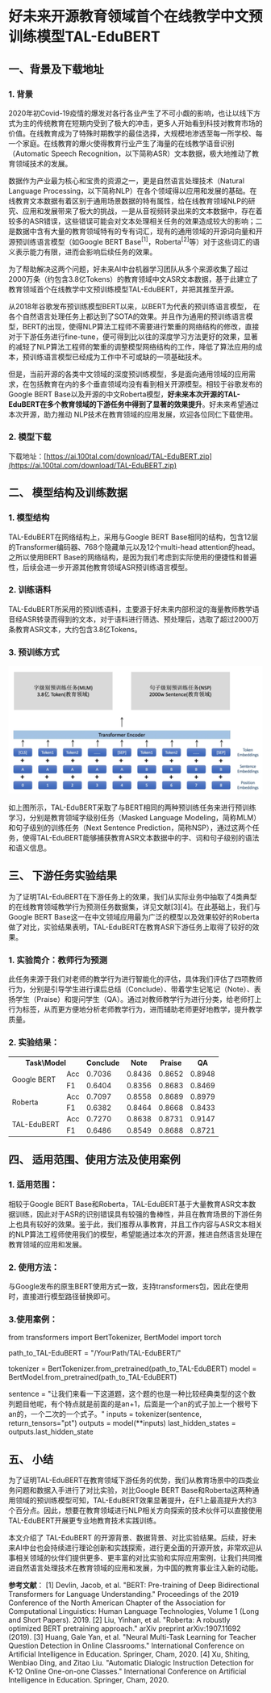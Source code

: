 # 好未来开源教育领域首个在线教学中文预训练模型TAL-EduBERT

## 一、背景及下载地址

### 1. 背景

2020年初Covid-19疫情的爆发对各行各业产生了不可小觑的影响，也让以线下方式为主的传统教育在短期内受到了极大的冲击，更多人开始看到科技对教育市场的价值。在线教育成为了特殊时期教学的最佳选择，大规模地渗透至每一所学校、每一个家庭。在线教育的爆火使得教育行业产生了海量的在线教学语音识别（Automatic Speech Recognition，以下简称ASR）文本数据，极大地推动了教育领域技术的发展。

数据作为产业最为核心和宝贵的资源之一，更是自然语言处理技术（Natural Language Processing，以下简称NLP）在各个领域得以应用和发展的基础。在线教育文本数据有着区别于通用场景数据的特有属性，给在线教育领域NLP的研究、应用和发展带来了极大的挑战，一是从音视频转录出来的文本数据中，存在着较多的ASR错误，这些错误可能会对文本处理相关任务的效果造成较大的影响；二是数据中含有大量的教育领域特有的专有词汇，现有的通用领域的开源词向量和开源预训练语言模型（如Google BERT Base<sup>[1]</sup>，Roberta<sup>[2]</sup>等）对于这些词汇的语义表示能力有限，进而会影响后续任务的效果。

为了帮助解决这两个问题，好未来AI中台机器学习团队从多个来源收集了超过2000万条（约包含3.8亿Tokens）的教育领域中文ASR文本数据，基于此建立了教育领域首个在线教学中文预训练模型TAL-EduBERT，并把其推至开源。

从2018年谷歌发布预训练模型BERT以来，以BERT为代表的预训练语言模型， 在各个自然语言处理任务上都达到了SOTA的效果。并且作为通用的预训练语言模型，BERT的出现，使得NLP算法工程师不需要进行繁重的网络结构的修改，直接对于下游任务进行fine-tune，便可得到比以往的深度学习方法更好的效果，显著的减轻了NLP算法工程师的繁重的调整模型网络结构的工作，降低了算法应用的成本，预训练语言模型已经成为工作中不可或缺的一项基础技术。

但是，当前开源的各类中文领域的深度预训练模型，多是面向通用领域的应用需求，在包括教育在内的多个垂直领域均没有看到相关开源模型。相较于谷歌发布的Google BERT Base以及开源的中文Roberta模型，**好未来本次开源的TAL-EduBERT在多个教育领域的下游任务中得到了显著的效果提升**。好未来希望通过本次开源，助力推动 NLP技术在教育领域的应用发展，欢迎各位同仁下载使用。

### 2. 模型下载

下载地址：[https://ai.100tal.com/download/TAL-EduBERT.zip](https://ai.100tal.com/download/TAL-EduBERT.zip)

## 二、 模型结构及训练数据

### 1. 模型结构
TAL-EduBERT在网络结构上，采用与Google BERT Base相同的结构，包含12层的Transformer编码器、768个隐藏单元以及12个multi-head attention的head。之所以使用BERT Base的网络结构，是因为我们考虑到实际使用的便捷性和普遍性，后续会进一步开源其他教育领域ASR预训练语言模型。

### 2. 训练语料
TAL-EduBERT所采用的预训练语料，主要源于好未来内部积淀的海量教师教学语音经ASR转录而得到的文本，对于语料进行筛选、预处理后，选取了超过2000万条教育ASR文本，大约包含3.8亿Tokens。

### 3. 预训练方式
 
![Alt text](imgs/kjt.png?raw=true "")

如上图所示，TAL-EduBERT采取了与BERT相同的两种预训练任务来进行预训练学习，分别是教育领域字级别任务（Masked Language Modeling，简称MLM）和句子级别的训练任务（Next Sentence Prediction，简称NSP），通过这两个任务，使得TAL-EduBERT能够捕获教育ASR文本数据中的字、词和句子级别的语法和语义信息。

## 三、 下游任务实验结果
为了证明TAL-EduBERT在下游任务上的效果，我们从实际业务中抽取了4类典型的在线教育领域教学行为预测任务数据集，详见文献[3][4]。在此基础上，我们与Google BERT Base这一在中文领域应用最为广泛的模型以及效果较好的Roberta做了对比，实验结果表明，TAL-EduBERT在教育ASR下游任务上取得了较好的效果。

### 1. 实验简介：教师行为预测
此任务来源于我们对老师的教学行为进行智能化的评估，具体我们评估了四项教师行为，分别是引导学生进行课后总结（Conclude）、带着学生记笔记（Note）、表扬学生（Praise）和提问学生（QA）。通过对教师教学行为进行分类，给老师打上行为标签，从而更方便地分析老师教学行为，进而辅助老师更好地教学，提升教学质量。

### 2. 实验结果：
<table>
    <tr>
        <th colspan="2">Task\Model</th><th>Conclude</th><th>Note</th><th>Praise</th><th>QA</th>
    </tr>
    <tr>
        <td rowspan="2">Google BERT</td><td>Acc</td><td>0.7036</td><td>0.8436</td><td>0.8652</td><td>0.8948</td>
    </tr>
    <tr>
        <td>F1</td><td>0.6404</td><td>0.8356</td><td>0.8683</td><td>0.8469</td>
    </tr>
    <tr>
        <td rowspan="2">Roberta</td><td>Acc</td><td>0.7097</td><td>0.8558</td><td>0.8689</td><td>0.8979</td>
    </tr>
    <tr>
        <td>F1</td><td>0.6382</td><td>0.8464</td><td>0.8668</td><td>0.8433</td>
    </tr>
	<tr>
        <td rowspan="2">TAL-EduBERT</td><td>Acc</td><td>0.7270</td><td>0.8638</td><td>0.8731</td><td>0.9147</td>
    </tr>
    <tr>
        <td>F1</td><td>0.6486</td><td>0.8549</td><td>0.8688</td><td>0.8721</td>
    </tr>
</table>

## 四、 适用范围、使用方法及使用案例
### 1. 适用范围：
相较于Google BERT Base和Roberta，TAL-EduBERT基于大量教育ASR文本数据训练，因此对于ASR的识别错误具有较强的鲁棒性，并且在教育场景的下游任务上也具有较好的效果。鉴于此，我们推荐从事教育，并且工作内容与ASR文本相关的NLP算法工程师使用我们的模型，希望能通过本次的开源，推进自然语言处理在教育领域的应用和发展。

### 2. 使用方法：
与Google发布的原生BERT使用方式一致，支持transformers包，因此在使用时，直接进行模型路径替换即可。

### 3.使用案例：
from transformers import BertTokenizer, BertModel
import torch

path_to_TAL-EduBERT = "/YourPath/TAL-EduBERT/"

tokenizer = BertTokenizer.from_pretrained(path_to_TAL-EduBERT)
model = BertModel.from_pretrained(path_to_TAL-EduBERT)

sentence = "让我们来看一下这道题，这个题的也是一种比较经典类型的这个数列题目他呢，有个特点就是前面的是an+1，后面是一个an的式子加上一个根号下an的，一个二次的一个式子。"
inputs = tokenizer(sentence, return_tensors="pt")
outputs = model(**inputs)
last_hidden_states = outputs.last_hidden_state

## 五、 小结
为了证明TAL-EduBERT在教育领域下游任务的优势，我们从教育场景中的四类业务问题和数据入手进行了对比实验，对比Google BERT Base和Roberta这两种通用领域的预训练模型可知，TAL-EduBERT效果显著提升，在F1上最高提升大约3个百分点。因此，想要在教育领域进行NLP相关方向探索的技术伙伴可以直接使用TAL-EduBERT开展更专业地教育技术实践训练。

本文介绍了 TAL-EduBERT 的开源背景、数据背景、对比实验结果。后续，好未来AI中台也会持续进行理论创新和实践探索，进行更全面的开源开放，非常欢迎从事相关领域的伙伴们提供更多、更丰富的对比实验和实际应用案例，让我们共同推进自然语言处理技术在教育领域的应用和发展，为中国的教育事业注入新的动能。


**参考文献**：
[1] Devlin, Jacob, et al. "BERT: Pre-training of Deep Bidirectional Transformers for Language Understanding." Proceedings of the 2019 Conference of the North American Chapter of the Association for Computational Linguistics: Human Language Technologies, Volume 1 (Long and Short Papers). 2019.
[2] Liu, Yinhan, et al. "Roberta: A robustly optimized BERT pretraining approach." arXiv preprint arXiv:1907.11692 (2019).
[3] Huang, Gale Yan, et al. "Neural Multi-Task Learning for Teacher Question Detection in Online Classrooms." International Conference on Artificial Intelligence in Education. Springer, Cham, 2020. 
[4] Xu, Shiting, Wenbiao Ding, and Zitao Liu. "Automatic Dialogic Instruction Detection for K-12 Online One-on-one Classes." International Conference on Artificial Intelligence in Education. Springer, Cham, 2020.

